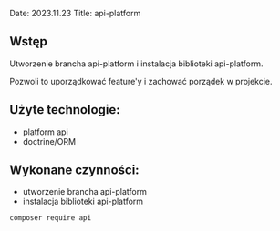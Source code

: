Date: 2023.11.23
Title: api-platform

## Wstęp
Utworzenie brancha api-platform i instalacja biblioteki api-platform.

Pozwoli to uporządkować feature'y i zachować porządek w projekcie.

## Użyte technologie:
- platform api
- doctrine/ORM

## Wykonane czynności:
- utworzenie brancha api-platform
- instalacja biblioteki api-platform
```bash
composer require api
```